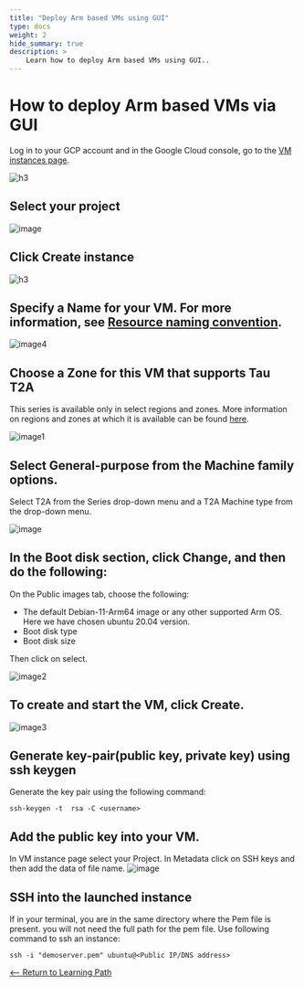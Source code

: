 ```yaml
---
title: "Deploy Arm based VMs using GUI"
type: docs
weight: 2
hide_summary: true
description: >
    Learn how to deploy Arm based VMs using GUI..
---
```


# How to deploy Arm based VMs via GUI
Log in to your GCP account and in the Google Cloud console, go to the [VM instances page](https://console.cloud.google.com/compute/instances?_ga=2.159262650.1220602700.1668410849-523068185.1662463135).

![h3](https://user-images.githubusercontent.com/67620689/202090364-2946214c-2347-4538-b2b0-3a36f45caee0.PNG)
   
## Select your project
    
![image](https://user-images.githubusercontent.com/67620689/202095985-103deaa4-610d-45ea-a84c-65af2bbfec41.PNG)

## Click Create instance
    
![h3](https://user-images.githubusercontent.com/67620689/202090934-aa0aa2da-e0f7-4aea-b8db-bc4988b781b2.PNG)

## Specify a Name for your VM. For more information, see [Resource naming convention](https://cloud.google.com/compute/docs/naming-resources#resource-name-format).

![image4](https://user-images.githubusercontent.com/67620689/202098830-532b5dc8-f6b5-4cff-931c-ec41edd08516.PNG)

## Choose a Zone for this VM that supports Tau T2A
This series is available only in select regions and zones. More information on regions and zones at which it is available can be found [here](https://cloud.google.com/compute/docs/regions-zones#available).
   
![image1](https://user-images.githubusercontent.com/67620689/202097168-6208b6ae-3627-47b3-a397-7783769e6727.PNG)

## Select General-purpose from the Machine family options.
Select T2A from the Series drop-down menu and a T2A Machine type from the drop-down menu.
   
![image](https://user-images.githubusercontent.com/67620689/202092025-53aef76d-ee09-415a-a84b-fb21d6e329f3.PNG)

## In the Boot disk section, click Change, and then do the following:
On the Public images tab, choose the following:
 * The default Debian-11-Arm64 image or any other supported Arm OS. Here we have chosen ubuntu 20.04 version.
 * Boot disk type
 * Boot disk size

Then click on select.

![image2](https://user-images.githubusercontent.com/67620689/202097666-b618266c-3dde-49b8-adb5-887380066648.PNG)

## To create and start the VM, click Create.
   
![image3](https://user-images.githubusercontent.com/67620689/202098038-7bfb0b6c-af18-4d5c-92a8-ca90a57bc25b.PNG)

## Generate key-pair(public key, private key) using ssh keygen
Generate the key pair using the following command:

```
ssh-keygen -t  rsa -C <username>
```

## Add the public key into your VM.
In VM instance page select your Project. In Metadata click on SSH keys and then add the data of file name.
![image](https://user-images.githubusercontent.com/87687468/190095052-41851f3d-61db-486f-9c00-2f504587bdcc.png)
   
## SSH into the launched instance
If in your terminal, you are in the same directory where the Pem file is present. you will not need the full path for the pem file. Use following command to ssh an instance:
   
```
ssh -i "demoserver.pem" ubuntu@<Public IP/DNS address>
```
[<-- Return to Learning Path](/content/en/cloud/azure/#sections)
